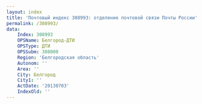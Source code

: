 ```yaml
---
layout: index
title: 'Почтовый индекс 308993: отделение почтовой связи Почты России'
permalink: /308993/
data:
    Index: 308993
    OPSName: Белгород-ДТИ
    OPSType: ДТИ
    OPSSubm: 308000
    Region: 'Белгородская область'
    Autonom: ''
    Area: ''
    City: Белгород
    City1: ''
    ActDate: '20130703'
    IndexOld: ''
---
```


